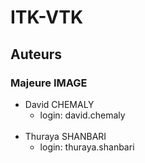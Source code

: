 # ITK-VTK
## Auteurs
### Majeure IMAGE

- David CHEMALY
    - login: david.chemaly
<br /> <br />
- Thuraya SHANBARI
    - login: thuraya.shanbari
